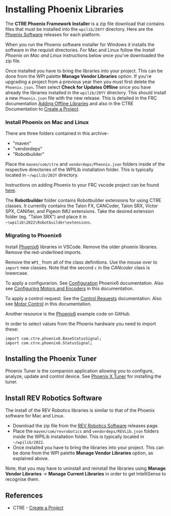 # Installing Phoenix Libraries

The **CTRE Phoenix Framework Installer** is a zip file download that contains files that must be installed into the `wpilib/20YY` directory.  Here are the [Phoenix Software](https://store.ctr-electronics.com/software/) releases for each platform. 

When you run the Phoenix software installer for Windows it installs the software in the requisit directories.  For Mac and Linux follow the *Install Phoenix on Mac and Linux* instructions below once you've downloaded the zip file.

Once installed you have to bring the libraries into your project.  This can be done from the WPI palette **Manage Vendor Libraries** option.  If you're upgrading a project from a previous year then you must first delete the `Phoenix.json`. Then select **Check for Updates Offline** since you have already the libraries installed in the `wpilib/20YY` directory. This should install a new `Phoenix.json` file with the new release.  This is detailed in the FRC documentation [Adding Offline Libraries](https://docs.wpilib.org/en/stable/docs/software/vscode-overview/3rd-party-libraries.html#adding-offline-libraries) and also in the CTRE Documentation to [Create a Project](https://docs.ctre-phoenix.com/en/latest/ch05a_CppJava.html).

### Install Phoenix on Mac and Linux
There are three folders contained in this archive-
- "maven"
- "vendordeps"
- "Robotbuilder"

Place the `maven/com/ctre` and `vendordeps/Pheonix.json` folders inside of the respective directories of the WPILib installation folder.  This is typically located in `~/wpilib/202Y` directory.

Instructions on adding Phoenix to your FRC vscode project can be found [here](https://phoenix-documentation.readthedocs.io/en/latest/ch05a_CppJava.html).

The **Robotbuilder** folder contains Robotbuilder extensions for using CTRE classes. It currently contains the Talon FX, CANCoder, Talon SRX, Victor SPX, CANifier, and Pigeon IMU extensions. Take the desired extension folder (eg. "Talon SRX") and place it in `~\wpilib\2022\Robotbuilder\extensions`.

### Migrating to Phoenix6

Install [Phoenix6](https://pro.docs.ctr-electronics.com/en/latest/docs/installation/installation.html) libraries in VSCode. Remove the older phoenix libraries.  Remove the red-underlined imports.

Remove the `WPI_` from all of the class definitions.  Use the mouse over to `import` new classes.  Note that the second `c` in the *CANcoder* class is lowercase.

To apply a configurarion.  See [Configuration](https://pro.docs.ctr-electronics.com/en/latest/docs/api-reference/api-usage/configuration.html) Phoenix6 documentation. Also see [Configuring Motors and Encoders](../RoboRIO/motorConfig.md) in this documentation.

To apply a control request.  See the [Control Requests](https://pro.docs.ctr-electronics.com/en/latest/docs/api-reference/api-usage/control-requests.html) documentation.  Also see [Motor Control](../RoboRIO/motorControl.md) in this documentation.

Another resource is the [Phoenix6](https://github.com/CrossTheRoadElec/Phoenix6-Examples/tree/main/java) example code on GitHub.

In order to select values from the Phoenix hardware you need to import these:

    import com.ctre.phoenix6.BaseStatusSignal;
    import com.ctre.phoenix6.StatusSignal;

## Installing the Phoenix Tuner
Phoenix Tuner is the companion application allowing you to configure, analyze, update and control device. See [Phoenix X Tuner](https://pro.docs.ctr-electronics.com/en/latest/docs/tuner/index.html) for installing the tuner.

## Install REV Robotics Software
The install of the REV Robotics libraries is similar to that of the Phoenix software for Mac and Linux.  
- Download the zip file from the [REV Robotics Software](https://docs.revrobotics.com/sparkmax/software-resources/spark-max-api-information#c++-and-java) releases page.
- Place the `maven/com/revrobotics` and `vendordeps/REVLib.json` folders inside the WPILib installation folder. This is typically located in `~/wpilib/2022`.
- Once installed you have to bring the libraries into your project.  This can be done from the WPI palette **Manage Vendor Libraries** option, as explained above.

Note, that you may have to uninstall and reinstall the libraries using **Manage Vendor Libraries** -> **Manage Current Libraries** in order to get IntelliSense to recognise them.

## References

- CTRE - [Create a Project](https://docs.ctre-phoenix.com/en/latest/ch05a_CppJava.html)
